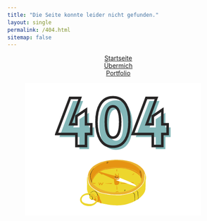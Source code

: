 ```yaml
---
title: "Die Seite konnte leider nicht gefunden."
layout: single
permalink: /404.html
sitemap: false
---
```


<center><a href="https://mbosselmann.github.io/portfolio/" class="btn btn--primary">Startseite</a></center>
<center><a href="https://mbosselmann.github.io/portfolio/about/" class="btn btn--primary">Übermich</a></center>
<center><a href="https://mbosselmann.github.io/portfolio/portfolio/" class="btn btn--primary">Portfolio</a></center>

<figure style="width: 500px" class="align-center">
  <img src="https://github.com/mbosselmann/portfolio/blob/master/assets/images/404kompass.png?raw=true" alt="">
  </figure>




